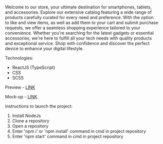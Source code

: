 Welcome to our store, your ultimate destination for smartphones, tablets, and accessories. Explore our extensive catalog featuring a wide range of products carefully curated for every need and preference. With the option to like and view items, as well as add them to your cart and submit purchase requests, we offer a seamless shopping experience tailored to your convenience. Whether you're searching for the latest gadgets or essential accessories, we're here to fulfill all your tech needs with quality products and exceptional service. Shop with confidence and discover the perfect device to enhance your digital lifestyle.

Technologies:
- ReactJS (TypeScript)
- CSS
- SCSS

Preview - [LINK](https://kovachhh.github.io/react_phone-catalog/)

Mock-up - [LINK](https://www.figma.com/file/uEetgWenSRxk9jgiym6Yzp/Phone-catalog-redesign)

Instructions to launch the project:
1. Install NodeJs
2. Clone a repository
3. Open a repository
4. Enter 'npm i' or 'npm install' command in cmd in project repository
5. Enter 'npm start' command in cmd in project repository
